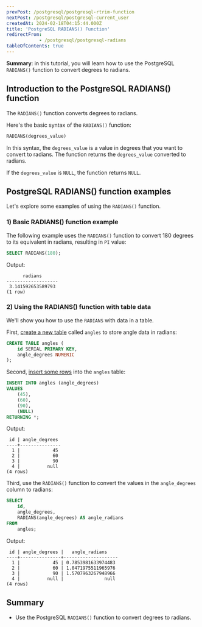 ```yaml
---
prevPost: /postgresql/postgresql-rtrim-function
nextPost: /postgresql/postgresql-current_user
createdAt: 2024-02-18T04:15:44.000Z
title: 'PostgreSQL RADIANS() Function'
redirectFrom: 
            - /postgresql/postgresql-radians
tableOfContents: true
---
```



**Summary**: in this tutorial, you will learn how to use the PostgreSQL `RADIANS()` function to convert degrees to radians.

## Introduction to the PostgreSQL RADIANS() function

The `RADIANS()` function converts degrees to radians.

Here's the basic syntax of the `RADIANS()` function:

```sql
RADIANS(degrees_value)
```

In this syntax, the `degrees_value` is a value in degrees that you want to convert to radians. The function returns the `degrees_value` converted to radians.

If the `degrees_value` is `NULL`, the function returns `NULL`.

## PostgreSQL RADIANS() function examples

Let's explore some examples of using the `RADIANS()` function.

### 1) Basic RADIANS() function example

The following example uses the `RADIANS()` function to convert 180 degrees to its equivalent in radians, resulting in `PI` value:

```sql
SELECT RADIANS(180);
```

Output:

```
      radians
-------------------
 3.141592653589793
(1 row)
```

### 2) Using the RADIANS() function with table data

We'll show you how to use the `RADIANS` with data in a table.

First, [create a new table](/postgresql/postgresql-create-table) called `angles` to store angle data in radians:

```sql
CREATE TABLE angles (
    id SERIAL PRIMARY KEY,
    angle_degrees NUMERIC
);
```

Second, [insert some rows](/postgresql/postgresql-insert-multiple-rows) into the `angles` table:

```sql
INSERT INTO angles (angle_degrees)
VALUES
    (45),
    (60),
    (90),
    (NULL)
RETURNING *;
```

Output:

```
 id | angle_degrees
----+---------------
  1 |            45
  2 |            60
  3 |            90
  4 |          null
(4 rows)
```

Third, use the `RADIANS()` function to convert the values in the `angle_degrees` column to radians:

```sql
SELECT
    id,
    angle_degrees,
    RADIANS(angle_degrees) AS angle_radians
FROM
    angles;
```

Output:

```
 id | angle_degrees |   angle_radians
----+---------------+--------------------
  1 |            45 | 0.7853981633974483
  2 |            60 | 1.0471975511965976
  3 |            90 | 1.5707963267948966
  4 |          null |               null
(4 rows)
```

## Summary

- Use the PostgreSQL `RADIANS()` function to convert degrees to radians.
